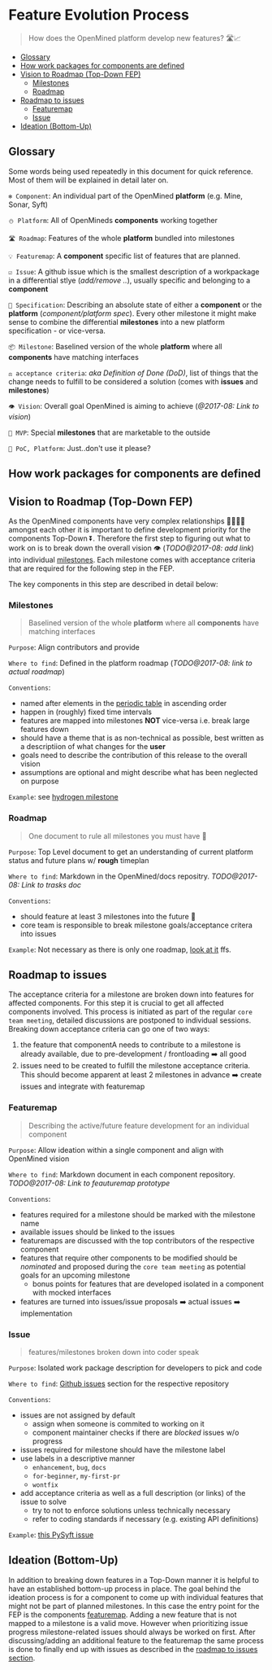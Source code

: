 # Feature Evolution Process

> How does the OpenMined platform develop new features? 🛣📈

<!-- TOC depthFrom:2 -->

- [Glossary](#glossary)
- [How work packages for components are defined](#how-work-packages-for-components-are-defined)
- [Vision to Roadmap (Top-Down FEP)](#vision-to-roadmap-top-down-fep)
    - [Milestones](#milestones)
    - [Roadmap](#roadmap)
- [Roadmap to issues](#roadmap-to-issues)
    - [Featuremap](#featuremap)
    - [Issue](#issue)
- [Ideation (Bottom-Up)](#ideation-bottom-up)

<!-- /TOC -->

## Glossary

Some words being used repeatedly in this document for quick reference. Most of them will be explained in detail later on.

`❄️ Component`: An individual part of the OpenMined **platform** (e.g. Mine, Sonar, Syft)

`⛄️ Platform`: All of OpenMineds **components** working together

`🛣 Roadmap`: Features of the whole **platform** bundled into milestones

`💡 Featuremap`: A **component** specific list of features that are planned.

`☑️ Issue`: A github issue which is the smallest description of a workpackage in a differential stlye (_add/remove .._), usually specific and belonging to a **component**

`📝 Specification`: Describing an absolute state of either a **component** or the **platform** (_component/platform spec_). Every other milestone it might make sense to combine the differential **milestones** into a new platform specification - or vice-versa.


`📦 Milestone`: Baselined version of the whole **platform** where all **components** have matching interfaces

`⚖️ acceptance criteria`: _aka Definition of Done (DoD)_, list of things that the change needs to fulfill to be considered a solution (comes with **issues** and **milestones**)

`👁 Vision`: Overall goal OpenMined is aiming to achieve (_@2017-08: Link to vision_)

`🎁 MVP`: Special **milestones** that are marketable to the outside

`🚫 PoC, Platform`: Just..don't use it please?

## How work packages for components are defined

## Vision to Roadmap (Top-Down FEP)

As the OpenMined components have very complex relationships 👨‍👩‍👧‍👦  amongst each other it is important to define development priority for the components Top-Down ⏬. Therefore the first step to figuring out what to work on is to break down the overall vision 👁 (_TODO@2017-08: add link_) into individual [milestones](#milestones). Each milestone comes with acceptance criteria that are required for the following step in the FEP.

The key components in this step are described in detail below:

### Milestones

> Baselined version of the whole **platform** where all **components** have matching interfaces

`Purpose`: Align contributors and provide

`Where to find`: Defined in the platform roadmap (_TODO@2017-08: link to actual roadmap_)

`Conventions`:
* named after elements in the [periodic table](http://www.ptable.com/) in ascending order
* happen in (roughly) fixed time intervals
* features are mapped into milestones **NOT** vice-versa i.e. break large features down
* should have a theme that is as non-technical as possible, best written as a descriptiion of what changes for the **user**
* goals need to describe the contribution of this release to the overall vision
* assumptions are optional and might describe what has been neglected on purpose

`Example`: see [hydrogen milestone](roadmap.md#hydrogen)

### Roadmap

> One document to rule all milestones you must have 💍

`Purpose`: Top Level document to get an understanding of current platform status and future plans w/ **rough** timeplan

`Where to find`: Markdown in the OpenMined/docs repositry. _TODO@2017-08: Link to trasks doc_

`Conventions`:
* should feature at least 3 milestones into the future 🔮
* core team is responsible to break milestone goals/acceptance critera into issues

`Example`: Not necessary as there is only one roadmap, [look at it](TODO@2017-08://link.lol) ffs.

## Roadmap to issues

The acceptance criteria for a milestone are broken down into features for affected components. For this step it is crucial to get all affected components involved. This process is initiated as part of the regular `core team meeting`, detailed discussions are postponed to individual sessions. Breaking down acceptance criteria can go one of two ways:
1. the feature that componentA needs to contribute to a milestone is already available, due to pre-development / frontloading ➡️ all good
2. issues need to be created to fulfill the milestone acceptance criteria. This should become apparent at least 2 milestones in advance  ➡️ create issues and integrate with featuremap

### Featuremap

> Describing the active/future feature development for an individual component

`Purpose`: Allow ideation within a single component and align with OpenMined vision

`Where to find`: Markdown document in each component repository. _TODO@2017-08: Link to feauturemap prototype_

`Conventions`:
* features required for a milestone should be marked with the milestone name
* available issues should be linked to the issues
* featuremaps are discussed with the top contributors of the respective component
* features that require other components to be modified should be _nominated_ and proposed during the `core team meeting` as potential goals for an upcoming milestone
    * bonus points for features that are developed isolated in a component with mocked interfaces
* features are turned into issues/issue proposals ➡️ actual issues ➡️ implementation

### Issue

> features/milestones broken down into coder speak

`Purpose`: Isolated work package description for developers to pick and code

`Where to find`: [Github issues](https://github.com/OpenMined/Sonar/issues) section for the respective repository

`Conventions`:
* issues are not assigned by default
    * assign when someone is commited to working on it
    * component maintainer checks if there are _blocked_ issues w/o progress
* issues required for milestone should have the milestone label
* use labels in a descriptive manner
    * `enhancement`, `bug`, `docs`
    * `for-beginner`, `my-first-pr`
    * `wontfix`
* add acceptance criteria as well as a full description (or links) of the issue to solve
    * try to not to enforce solutions unless technically necessary
    * refer to coding standards if necessary (e.g. existing API definitions)

`Example`: [this PySyft issue](https://github.com/OpenMined/PySyft/issues/30)

## Ideation (Bottom-Up)

In addition to breaking down features in a Top-Down manner it is helpful to have an established bottom-up process in place. The goal behind the ideation process is for a component to come up with individual features that might not be part of planned milestones. In this case the entry point for the FEP is the components [featuremap](#featuremap). Adding a new feature that is not mapped to a milestone is a valid move. However when prioritizing issue progress milestone-related issues should always be worked on first. After discussing/adding an additional feature to the featuremap the same process is done to finally end up with issues as described in the [roadmap to issues section](#roadmap-to-issues).
